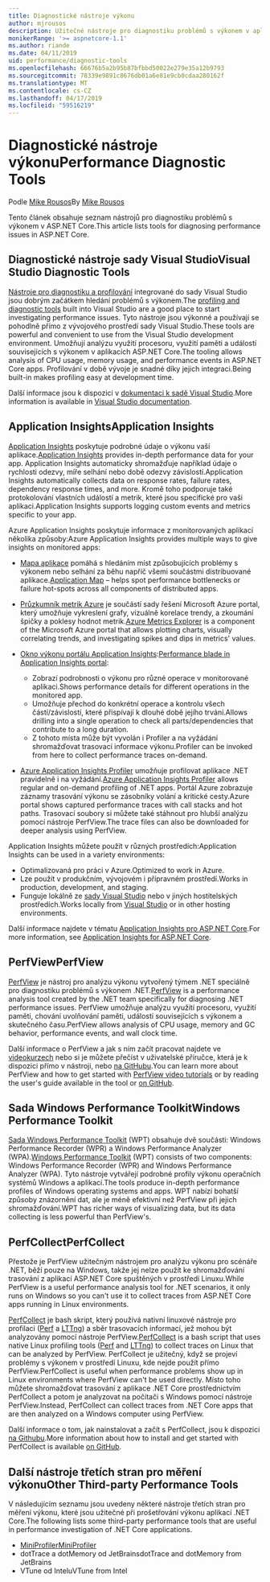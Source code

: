 ```yaml
---
title: Diagnostické nástroje výkonu
author: mjrousos
description: Užitečné nástroje pro diagnostiku problémů s výkonem v aplikacích ASP.NET Core.
monikerRange: '>= aspnetcore-1.1'
ms.author: riande
ms.date: 04/11/2019
uid: performance/diagnostic-tools
ms.openlocfilehash: 66676b5a2b95b87bfbbd50022e279e35a12b9793
ms.sourcegitcommit: 78339e9891c8676db01a6e81e9cb0cdaa280162f
ms.translationtype: MT
ms.contentlocale: cs-CZ
ms.lasthandoff: 04/17/2019
ms.locfileid: "59516219"
---
```

# <a name="performance-diagnostic-tools"></a><span data-ttu-id="47edd-103">Diagnostické nástroje výkonu</span><span class="sxs-lookup"><span data-stu-id="47edd-103">Performance Diagnostic Tools</span></span>

<span data-ttu-id="47edd-104">Podle [Mike Rousos](https://github.com/mjrousos)</span><span class="sxs-lookup"><span data-stu-id="47edd-104">By [Mike Rousos](https://github.com/mjrousos)</span></span>

<span data-ttu-id="47edd-105">Tento článek obsahuje seznam nástrojů pro diagnostiku problémů s výkonem v ASP.NET Core.</span><span class="sxs-lookup"><span data-stu-id="47edd-105">This article lists tools for diagnosing performance issues in ASP.NET Core.</span></span>

## <a name="visual-studio-diagnostic-tools"></a><span data-ttu-id="47edd-106">Diagnostické nástroje sady Visual Studio</span><span class="sxs-lookup"><span data-stu-id="47edd-106">Visual Studio Diagnostic Tools</span></span>

<span data-ttu-id="47edd-107">[Nástroje pro diagnostiku a profilování](/visualstudio/profiling) integrované do sady Visual Studio jsou dobrým začátkem hledání problémů s výkonem.</span><span class="sxs-lookup"><span data-stu-id="47edd-107">The [profiling and diagnostic tools](/visualstudio/profiling) built into Visual Studio are a good place to start investigating performance issues.</span></span> <span data-ttu-id="47edd-108">Tyto nástroje jsou výkonné a používají se pohodlně přímo z vývojového prostředí sady Visual Studio.</span><span class="sxs-lookup"><span data-stu-id="47edd-108">These tools are powerful and convenient to use from the Visual Studio development environment.</span></span> <span data-ttu-id="47edd-109">Umožňují analýzu využití procesoru, využití paměti a událostí souvisejících s výkonem v aplikacích ASP.NET Core.</span><span class="sxs-lookup"><span data-stu-id="47edd-109">The tooling allows analysis of CPU usage, memory usage, and performance events in ASP.NET Core apps.</span></span> <span data-ttu-id="47edd-110">Profilování v době vývoje je snadné díky jejich integraci.</span><span class="sxs-lookup"><span data-stu-id="47edd-110">Being built-in makes profiling easy at development time.</span></span>

<span data-ttu-id="47edd-111">Další informace jsou k dispozici v [dokumentaci k sadě Visual Studio](/visualstudio/profiling/profiling-overview).</span><span class="sxs-lookup"><span data-stu-id="47edd-111">More information is available in [Visual Studio documentation](/visualstudio/profiling/profiling-overview).</span></span>

## <a name="application-insights"></a><span data-ttu-id="47edd-112">Application Insights</span><span class="sxs-lookup"><span data-stu-id="47edd-112">Application Insights</span></span>

<span data-ttu-id="47edd-113">[Application Insights](/azure/application-insights/app-insights-overview) poskytuje podrobné údaje o výkonu vaší aplikace.</span><span class="sxs-lookup"><span data-stu-id="47edd-113">[Application Insights](/azure/application-insights/app-insights-overview) provides in-depth performance data for your app.</span></span> <span data-ttu-id="47edd-114">Application Insights automaticky shromažďuje například údaje o rychlosti odezvy, míře selhání nebo době odezvy závislostí.</span><span class="sxs-lookup"><span data-stu-id="47edd-114">Application Insights automatically collects data on response rates, failure rates, dependency response times, and more.</span></span> <span data-ttu-id="47edd-115">Kromě toho podporuje také protokolování vlastních událostí a metrik, které jsou specifické pro vaši aplikaci.</span><span class="sxs-lookup"><span data-stu-id="47edd-115">Application Insights supports logging custom events and metrics specific to your app.</span></span>

<span data-ttu-id="47edd-116">Azure Application Insights poskytuje informace z monitorovaných aplikací několika způsoby:</span><span class="sxs-lookup"><span data-stu-id="47edd-116">Azure Application Insights provides multiple ways to give insights on monitored apps:</span></span>

- <span data-ttu-id="47edd-117">[Mapa aplikace](/azure/application-insights/app-insights-app-map) pomáhá s hledáním míst způsobujících problémy s výkonem nebo selhání za běhu napříč všemi součástmi distribuované aplikace.</span><span class="sxs-lookup"><span data-stu-id="47edd-117">[Application Map](/azure/application-insights/app-insights-app-map) – helps spot performance bottlenecks or failure hot-spots across all components of distributed apps.</span></span>
- <span data-ttu-id="47edd-118">[Průzkumník metrik Azure](/azure/azure-monitor/platform/metrics-getting-started) je součástí sady řešení Microsoft Azure portal, který umožňuje vykreslení grafy, vizuálně korelace trendy, a zkoumání špičky a poklesy hodnot metrik.</span><span class="sxs-lookup"><span data-stu-id="47edd-118">[Azure Metrics Explorer](/azure/azure-monitor/platform/metrics-getting-started) is a component of the Microsoft Azure portal that allows plotting charts, visually correlating trends, and investigating spikes and dips in metrics' values.</span></span>
- <span data-ttu-id="47edd-119">[Okno výkonu portálu Application Insights](/azure/application-insights/app-insights-tutorial-performance):</span><span class="sxs-lookup"><span data-stu-id="47edd-119">[Performance blade in Application Insights portal](/azure/application-insights/app-insights-tutorial-performance):</span></span>

  - <span data-ttu-id="47edd-120">Zobrazí podrobnosti o výkonu pro různé operace v monitorované aplikaci.</span><span class="sxs-lookup"><span data-stu-id="47edd-120">Shows performance details for different operations in the monitored app.</span></span>
  - <span data-ttu-id="47edd-121">Umožňuje přechod do konkrétní operace a kontrolu všech částí/závislostí, které přispívají k dlouhé době jejího trvání.</span><span class="sxs-lookup"><span data-stu-id="47edd-121">Allows drilling into a single operation to check all parts/dependencies that contribute to a long duration.</span></span>
  - <span data-ttu-id="47edd-122">Z tohoto místa může být vyvolán i Profiler a na vyžádání shromažďovat trasovací informace výkonu.</span><span class="sxs-lookup"><span data-stu-id="47edd-122">Profiler can be invoked from here to collect performance traces on-demand.</span></span>

- <span data-ttu-id="47edd-123">[Azure Application Insights Profiler](/azure/azure-monitor/app/profiler) umožňuje profilovat aplikace .NET pravidelně i na vyžádání.</span><span class="sxs-lookup"><span data-stu-id="47edd-123">[Azure Application Insights Profiler](/azure/azure-monitor/app/profiler) allows regular and on-demand profiling of .NET apps.</span></span>  <span data-ttu-id="47edd-124">Portál Azure zobrazuje záznamy trasování výkonu se zásobníky volání a kritické cesty.</span><span class="sxs-lookup"><span data-stu-id="47edd-124">Azure portal shows captured performance traces with call stacks and hot paths.</span></span> <span data-ttu-id="47edd-125">Trasovací soubory si můžete také stáhnout pro hlubší analýzu pomocí nástroje PerfView.</span><span class="sxs-lookup"><span data-stu-id="47edd-125">The trace files can also be downloaded for deeper analysis using PerfView.</span></span>

<span data-ttu-id="47edd-126">Application Insights můžete použít v různých prostředích:</span><span class="sxs-lookup"><span data-stu-id="47edd-126">Application Insights can be used in a variety environments:</span></span>

- <span data-ttu-id="47edd-127">Optimalizovaná pro práci v Azure.</span><span class="sxs-lookup"><span data-stu-id="47edd-127">Optimized to work in Azure.</span></span>
- <span data-ttu-id="47edd-128">Lze použít v produkčním, vývojovém i přípravném prostředí.</span><span class="sxs-lookup"><span data-stu-id="47edd-128">Works in production, development, and staging.</span></span>
- <span data-ttu-id="47edd-129">Funguje lokálně ze [sady Visual Studio](/azure/application-insights/app-insights-visual-studio) nebo v jiných hostitelských prostředích.</span><span class="sxs-lookup"><span data-stu-id="47edd-129">Works locally from [Visual Studio](/azure/application-insights/app-insights-visual-studio) or in other hosting environments.</span></span>

<span data-ttu-id="47edd-130">Další informace najdete v tématu [Application Insights pro ASP.NET Core](/azure/application-insights/app-insights-asp-net-core).</span><span class="sxs-lookup"><span data-stu-id="47edd-130">For more information, see [Application Insights for ASP.NET Core](/azure/application-insights/app-insights-asp-net-core).</span></span>

## <a name="perfview"></a><span data-ttu-id="47edd-131">PerfView</span><span class="sxs-lookup"><span data-stu-id="47edd-131">PerfView</span></span>

<span data-ttu-id="47edd-132">[PerfView](https://github.com/Microsoft/perfview) je nástroj pro analýzu výkonu vytvořený týmem .NET speciálně pro diagnostiku problémů s výkonem .NET.</span><span class="sxs-lookup"><span data-stu-id="47edd-132">[PerfView](https://github.com/Microsoft/perfview) is a performance analysis tool created by the .NET team specifically for diagnosing .NET performance issues.</span></span> <span data-ttu-id="47edd-133">PerfView umožňuje analýzu využití procesoru, využití paměti, chování uvolňování paměti, událostí souvisejících s výkonem a skutečného času.</span><span class="sxs-lookup"><span data-stu-id="47edd-133">PerfView allows analysis of CPU usage, memory and GC behavior, performance events, and wall clock time.</span></span>

<span data-ttu-id="47edd-134">Další informace o PerfView a jak s ním začít pracovat najdete ve [videokurzech](http://channel9.msdn.com/Series/PerfView-Tutorial) nebo si je můžete přečíst v uživatelské příručce, která je k dispozici přímo v nástroji, nebo [na GitHubu](https://github.com/Microsoft/perfview).</span><span class="sxs-lookup"><span data-stu-id="47edd-134">You can learn more about PerfView and how to get started with [PerfView video tutorials](http://channel9.msdn.com/Series/PerfView-Tutorial) or by reading the user's guide available in the tool or [on GitHub](https://github.com/Microsoft/perfview).</span></span>

## <a name="windows-performance-toolkit"></a><span data-ttu-id="47edd-135">Sada Windows Performance Toolkit</span><span class="sxs-lookup"><span data-stu-id="47edd-135">Windows Performance Toolkit</span></span>

<span data-ttu-id="47edd-136">[Sada Windows Performance Toolkit](/windows-hardware/test/wpt/) (WPT) obsahuje dvě součásti: Windows Performance Recorder (WPR) a Windows Performance Analyzer (WPA).</span><span class="sxs-lookup"><span data-stu-id="47edd-136">[Windows Performance Toolkit](/windows-hardware/test/wpt/) (WPT) consists of two components: Windows Performance Recorder (WPR) and Windows Performance Analyzer (WPA).</span></span> <span data-ttu-id="47edd-137">Tyto nástroje vytvářejí podrobné profily výkonu operačních systémů Windows a aplikací.</span><span class="sxs-lookup"><span data-stu-id="47edd-137">The tools produce in-depth performance profiles of Windows operating systems and apps.</span></span> <span data-ttu-id="47edd-138">WPT nabízí bohatší způsoby znázornění dat, ale je méně efektivní než PerfView při jejich shromažďování.</span><span class="sxs-lookup"><span data-stu-id="47edd-138">WPT has richer ways of visualizing data, but its data collecting is less powerful than PerfView's.</span></span>

## <a name="perfcollect"></a><span data-ttu-id="47edd-139">PerfCollect</span><span class="sxs-lookup"><span data-stu-id="47edd-139">PerfCollect</span></span>

<span data-ttu-id="47edd-140">Přestože je PerfView užitečným nástrojem pro analýzu výkonu pro scénáře .NET, běží pouze na Windows, takže jej nelze použít ke shromažďování trasování z aplikací ASP.NET Core spuštěných v prostředí Linuxu.</span><span class="sxs-lookup"><span data-stu-id="47edd-140">While PerfView is a useful performance analysis tool for .NET scenarios, it only runs on Windows so you can't use it to collect traces from ASP.NET Core apps running in Linux environments.</span></span>

<span data-ttu-id="47edd-141">[PerfCollect](https://github.com/dotnet/coreclr/blob/master/Documentation/project-docs/linux-performance-tracing.md) je bash skript, který používá nativní linuxové nástroje pro profilaci ([Perf](https://perf.wiki.kernel.org/index.php/Main_Page) a [LTTng](https://lttng.org/)) a sběr trasovacích informací, jež mohou být analyzovány pomocí nástroje PerfView.</span><span class="sxs-lookup"><span data-stu-id="47edd-141">[PerfCollect](https://github.com/dotnet/coreclr/blob/master/Documentation/project-docs/linux-performance-tracing.md) is a bash script that uses native Linux profiling tools ([Perf](https://perf.wiki.kernel.org/index.php/Main_Page) and [LTTng](https://lttng.org/)) to collect traces on Linux that can be analyzed by PerfView.</span></span> <span data-ttu-id="47edd-142">PerfCollect je užitečný, když se projeví problémy s výkonem v prostředí Linuxu, kde nejde použít přímo PerfView.</span><span class="sxs-lookup"><span data-stu-id="47edd-142">PerfCollect is useful when performance problems show up in Linux environments where PerfView can't be used directly.</span></span> <span data-ttu-id="47edd-143">Místo toho můžete shromažďovat trasování z aplikace .NET Core prostřednictvím PerfCollect a potom je analyzovat na počítači s Windows pomocí nástroje PerfView.</span><span class="sxs-lookup"><span data-stu-id="47edd-143">Instead, PerfCollect can collect traces from .NET Core apps that are then analyzed on a Windows computer using PerfView.</span></span>

<span data-ttu-id="47edd-144">Další informace o tom, jak nainstalovat a začít s PerfCollect, jsou k dispozici [na Githubu](https://github.com/dotnet/coreclr/blob/master/Documentation/project-docs/linux-performance-tracing.md).</span><span class="sxs-lookup"><span data-stu-id="47edd-144">More information about how to install and get started with PerfCollect is available [on GitHub](https://github.com/dotnet/coreclr/blob/master/Documentation/project-docs/linux-performance-tracing.md).</span></span>

## <a name="other-third-party-performance-tools"></a><span data-ttu-id="47edd-145">Další nástroje třetích stran pro měření výkonu</span><span class="sxs-lookup"><span data-stu-id="47edd-145">Other Third-party Performance Tools</span></span>

<span data-ttu-id="47edd-146">V následujícím seznamu jsou uvedeny některé nástroje třetích stran pro měření výkonu, které jsou užitečné při prošetřování výkonu aplikací .NET Core.</span><span class="sxs-lookup"><span data-stu-id="47edd-146">The following lists some third-party performance tools that are useful in performance investigation of .NET Core applications.</span></span>

- [<span data-ttu-id="47edd-147">MiniProfiler</span><span class="sxs-lookup"><span data-stu-id="47edd-147">MiniProfiler</span></span>](https://miniprofiler.com/)
- <span data-ttu-id="47edd-148">dotTrace a dotMemory od JetBrains</span><span class="sxs-lookup"><span data-stu-id="47edd-148">dotTrace and dotMemory from JetBrains</span></span>
- <span data-ttu-id="47edd-149">VTune od Intelu</span><span class="sxs-lookup"><span data-stu-id="47edd-149">VTune from Intel</span></span>
